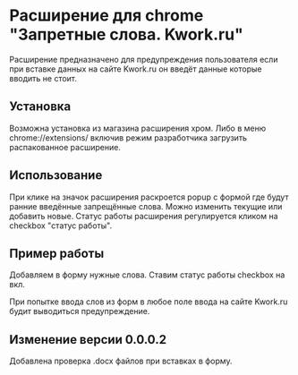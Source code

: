# Расширение для chrome "Запретные слова. Kwork.ru"

Расширение предназначено для предупреждения пользователя если при вставке данных на сайте Kwork.ru 
он введёт данные которые вводить не стоит.

## Установка

Возможна установка из магазина расширения хром.
Либо в меню chrome://extensions/ включив режим разработчика загрузить распакованное расширение.

## Использование

При клике на значок расширения раскроется popup с формой где будут ранние введённые запрещённые слова.
Можно изменить текущие или добавить новые.
Статус работы расширения регулируется кликом на checkbox "статус работы".

## Пример работы

Добавляем в форму нужные слова.
Ставим статус работы checkbox на вкл.

При попытке ввода слов из форм в любое поле ввода на сайте Kwork.ru будит выводиться предупреждение.

## Изменение версии 0.0.0.2
Добавлена проверка .docx файлов при вставках в форму.